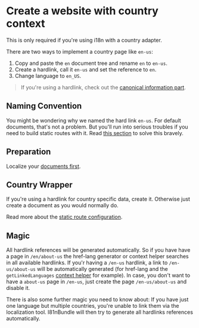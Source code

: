 # Create a website with country context
This is only required if you're using i18n with a country adapter.

There are two ways to implement a country page like `en-us`:
1. Copy and paste the `en` document tree and rename `en` to `en-us`.
2. Create a hardlink, call it `en-us` and set the reference to `en`.
3. Change language to `en_US`.

> If you're using a hardlink, check out the [canonical information part](80_CanonicalLinks.md).

## Naming Convention
You might be wondering why we named the hard link `en-us`. For default documents, that's not a problem. 
But you'll run into serious troubles if you need to build static routes with it. Read [this section](28_StaticRoutes.md) to solve this bravely.

## Preparation
Localize your [documents first](26_Languages.md).

## Country Wrapper
If you're using a hardlink for country specific data, create it.
Otherwise just create a document as you would normally do.

Read more about the [static route configuration](28_StaticRoutes.md).

## Magic
All hardlink references will be generated automatically.
So if you have have a page in `/en/about-us` the href-lang generator or context helper searches in all available hardlinks.
If you'r having a `/en-us` hardlink, a link to `/en-us/about-us` will be automatically generated (for href-lang and the `getLinkedLanguages` [context helper](60_CodeExamples.md) for example).
In case, you don't want to have a `about-us` page in `/en-us`, just create the page `/en-us/about-us` and disable it.

There is also some further magic you need to know about: If you have just one language but multiple countries, you're unable to link them via the localization tool.
I81nBundle will then try to generate all hardlinks references automatically.
